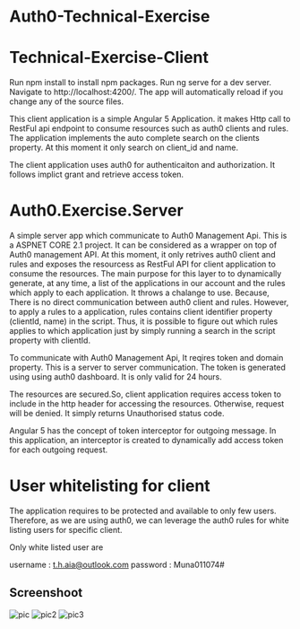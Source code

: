 # Auth0-Technical-Exercise

# Technical-Exercise-Client
Run npm install to install npm packages. Run ng serve for a dev server. Navigate to http://localhost:4200/. The app will automatically reload if you change any of the source files.

This client application is a simple Angular 5 Application. it makes Http call to RestFul api endpoint to consume resources such as auth0 clients and rules. The application implements the auto complete search on the clients property. At this moment it only search on client_id and name. 

The client application uses auth0 for authenticaiton and authorization. It follows implict grant and retrieve access token. 



# Auth0.Exercise.Server
A simple server app which communicate to Auth0 Management Api. This is a ASPNET CORE 2.1 project. It can be considered as a wrapper on top of Auth0 management API. At this moment, it only retrives auth0 client and rules and exposes the resourcess as RestFul API for client application to consume the resources. 
The main purpose for this layer to  to dynamically generate, at any time, a list of the applications in our account and the rules which apply to each application. It throws a chalange to use. Because, There is no direct communication between auth0 client and rules. However, to apply a rules to a application, rules contains client identifier property (clientId, name) in the script. Thus, it is possible to figure out which rules applies to which application just by simply running a search in the script property with clientId. 

To communicate with Auth0 Management Api, It reqires token and domain property. This is a server to server communication. The token is generated using using auth0 dashboard. It is only valid for 24 hours.

The resources are secured.So, client application requires access token to include in the http header for accessing the resources. Otherwise, request will be denied. It simply returns Unauthorised status code.

Angular 5 has the concept of token interceptor for outgoing message. In this application, an interceptor is created to dynamically add access token for each outgoing request.

# User whitelisting for client

The application requires to be protected and available to only few users. Therefore, as we are using auth0, we can leverage the auth0 rules for white listing users for specific client. 

Only white listed user are 

username : t.h.aia@outlook.com
password : Muna011074#

## Screenshoot

![pic](https://user-images.githubusercontent.com/38843176/39411655-39e9961e-4c06-11e8-8085-0705c6f55d10.JPG)
![pic2](https://user-images.githubusercontent.com/38843176/39411680-b1db1aee-4c06-11e8-8343-fc98bd0bb0b7.JPG)
![pic3](https://user-images.githubusercontent.com/38843176/39411721-da58b606-4c07-11e8-812b-220cd585a2a0.JPG)
